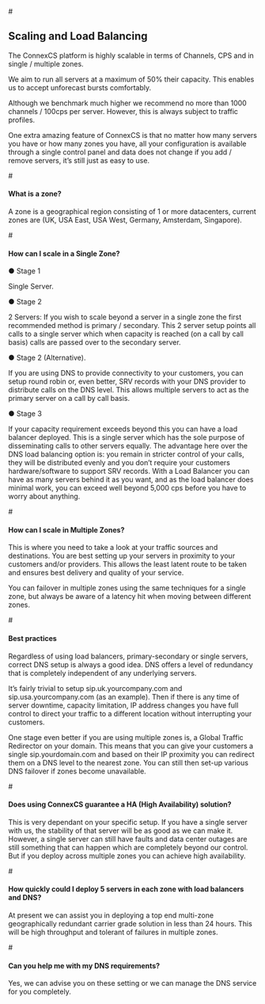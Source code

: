 #<h2>Scaling and Load Balancing</h2>

The ConnexCS platform is highly scalable in terms of Channels, CPS and in single / multiple zones.

We aim to run all servers at a maximum of 50% their capacity. This enables us to accept unforecast bursts comfortably.

Although we benchmark much higher we recommend no more than 1000 channels / 100cps per server. However, this is always subject to traffic profiles.

One extra amazing feature of ConnexCS is that no matter how many servers you have or how many zones you have, all your configuration is available through a single control panel and data does not change if you add / remove servers, it’s still just as easy to use.

#<h4>What is a zone?</h4>

A zone is a geographical region consisting of 1 or more datacenters, current zones are (UK, USA East, USA West, Germany, Amsterdam, Singapore).

#<h4>How can I scale in a Single Zone?</h4>

&#x25cf; Stage 1

Single Server.

&#x25cf; Stage 2

2 Servers: If you wish to scale beyond a server in a single zone the first recommended method is primary / secondary. This 2 server setup points all calls to a single server which when capacity is reached (on a call by call basis) calls are passed over to the secondary server.

&#x25cf; Stage 2 (Alternative).

If you are using DNS to provide connectivity to your customers, you can setup round robin or, even better, SRV records with your DNS provider to distribute calls on the DNS level. This allows multiple servers to act as the primary server on a call by call basis.

&#x25cf; Stage 3

If your capacity requirement exceeds beyond this you can have a load balancer deployed. This is a single server which has the sole purpose of disseminating calls to other servers equally. The advantage here over the DNS load balancing option is: you remain in stricter control of your calls, they will be distributed evenly and you don’t require your customers hardware/software to support SRV records. With a Load Balancer you can have as many servers behind it as you want, and as the load balancer does minimal work, you can exceed well beyond 5,000 cps before you have to worry about anything.

#<h4>How can I scale in Multiple Zones?</h4>

This is where you need to take a look at your traffic sources and destinations. You are best setting up your servers in proximity to your customers and/or providers. This allows the least latent route to be taken and ensures best delivery and quality of your service.

You can failover in multiple zones using the same techniques for a single zone, but always be aware of a latency hit when moving between different zones.

#<h4>Best practices</h4>

Regardless of using load balancers, primary-secondary or single servers, correct DNS setup is always a good idea. DNS offers a level of redundancy that is completely independent of any underlying servers.

It’s fairly trivial to setup sip.uk.yourcompany.com and sip.usa.yourcompany.com (as an example). Then if there is any time of server downtime, capacity limitation, IP address changes you have full control to direct your traffic to a different location without interrupting your customers.

One stage even better if you are using multiple zones is, a Global Traffic Redirector on your domain. This means that you can give your customers a single sip.yourdomain.com and based on their IP proximity you can redirect them on a DNS level to the nearest zone. You can still then set-up various DNS failover if zones become unavailable.

#<h4>Does using ConnexCS guarantee a HA (High Availability) solution?</h4>

This is very dependant on your specific setup. If you have a single server with us, the stability of that server will be as good as we can make it. However, a single server can still have faults and data center outages are still something that can happen which are completely beyond our control. But if you deploy across multiple zones you can achieve high availability.

#<h4>How quickly could I deploy 5 servers in each zone with load balancers and DNS?</h4>

At present we can assist you in deploying a top end multi-zone geographically redundant carrier grade solution in less than 24 hours. This will be high throughput and tolerant of failures in multiple zones.

#<h4>Can you help me with my DNS requirements?</h4>

Yes, we can advise you on these setting or we can manage the DNS service for you completely.

